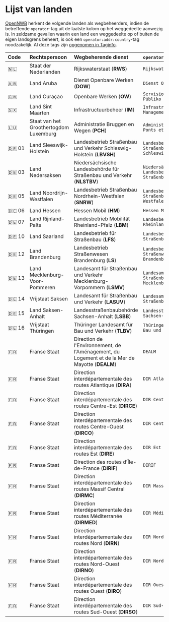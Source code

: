 Lijst van landen
================

[OpenNWB](../README.md) herkent de volgende landen als wegbeheerders, indien de betreffende `operator`-tag uit de laatste kolom op het weggedeelte aanwezig is.
In zeldzame gevallen waarin een land een weggedeelte op of buiten de eigen landsgrens beheert, is ook een `operator:addr:country`-tag noodzakelijk.
Al deze tags zijn [opgenomen in Taginfo](https://taginfo.openstreetmap.org/projects/opennwb#tags).

| Code | Rechtspersoon | Wegbeherende dienst | `operator`-tag |
| :--- | :------------ | :------------------ | :------------- |
| 🇳🇱 | Staat der Nederlanden | Rijkswaterstaat (**RWS**) | `Rijkswaterstaat` |
| 🇦🇼 | Land Aruba | Dienst Openbare Werken (**DOW**) | `Dienst Openbare Werken` |
| 🇨🇼 | Land Curaçao | Openbare Werken (**OW**) | `Servisio pa Obra Públiko` |
| 🇸🇽 | Land Sint Maarten | Infrastructuurbeheer (**IM**) | `Infrastructure Management` |
| 🇱🇺 | Staat van het Groothertogdom Luxemburg | Administratie Bruggen en Wegen (**PCH**) | `Administration des Ponts et Chaussées` |
| 🇩🇪 01 | Land Sleeswijk-Holstein | Landesbetrieb Straßenbau und Verkehr Schleswig-Holstein (**LBVSH**) | `Landesbetrieb Straßenbau und Verkehr Schleswig-Holstein` |
| 🇩🇪 03 | Land Nedersaksen | Niedersächsische Landesbehörde für Straßenbau und Verkehr (**NLSTBV**) | `Niedersächsische Landesbehörde für Straßenbau und Verkehr` |
| 🇩🇪 05 | Land Noordrijn-Westfalen | Landesbetrieb Straßenbau Nordrhein-Westfalen (**SNRW**) | `Landesbetrieb Straßenbau Nordrhein-Westfalen` |
| 🇩🇪 06 | Land Hessen | Hessen Mobil (**HM**) | `Hessen Mobil` |
| 🇩🇪 07 | Land Rijnland-Palts | Landesbetrieb Mobilität Rheinland-Pfalz (**LBM**) | `Landesbetrieb Mobilität Rheinland-Pfalz` |
| 🇩🇪 10 | Land Saarland | Landesbetrieb für Straßenbau (**LFS**) | `Landesbetrieb für Straßenbau` |
| 🇩🇪 12 | Land Brandenburg | Landesbetrieb Straßenwesen Brandenburg (**LS**) | `Landesbetrieb Straßenwesen Brandenburg` |
| 🇩🇪 13 | Land Mecklenburg-Voor-Pommeren | Landesamt für Straßenbau und Verkehr Mecklenburg-Vorpommern (**LSMV**) | `Landesamt für Straßenbau und Verkehr Mecklenburg-Vorpommern` |
| 🇩🇪 14 | Vrijstaat Saksen | Landesamt für Straßenbau und Verkehr (**LASUV**) | `Landesamt für Straßenbau und Verkehr` |
| 🇩🇪 15 | Land Saksen-Anhalt | Landesstraßenbaubehörde Sachsen-Anhalt (**LSBB**) | `Landesstraßenbaubehörde Sachsen-Anhalt` |
| 🇩🇪 16 | Vrijstaat Thüringen | Thüringer Landesamt für Bau und Verkehr (**TLBV**) | `Thüringer Landesamt für Bau und Verkehr` |
| 🇫🇷 | Franse Staat | Direction de l'Environnement, de l'Aménagement, du Logement et de la Mer de Mayotte (**DEALM**) | `DEALM` |
| 🇫🇷 | Franse Staat | Direction interdépartementale des routes Atlantique (**DIRA**) | `DIR Atlantique` |
| 🇫🇷 | Franse Staat | Direction interdépartementale des routes Centre-Est (**DIRCE**) | `DIR Centre-Est` |
| 🇫🇷 | Franse Staat | Direction interdépartementale des routes Centre-Ouest (**DIRCO**) | `DIR Centre-Ouest` |
| 🇫🇷 | Franse Staat | Direction interdépartementale des routes Est (**DIRE**) | `DIR Est` |
| 🇫🇷 | Franse Staat | Direction des routes d'Île-de-France (**DIRIF**) | `DIRIF` |
| 🇫🇷 | Franse Staat | Direction interdépartementale des routes Massif Central (**DIRMC**) | `DIR Massif Central` |
| 🇫🇷 | Franse Staat | Direction interdépartementale des routes Méditerranée (**DIRMED**) | `DIR Méditerranée` |
| 🇫🇷 | Franse Staat | Direction interdépartementale des routes Nord (**DIRN**) | `DIR Nord` |
| 🇫🇷 | Franse Staat | Direction interdépartementale des routes Nord-Ouest (**DIRNO**) | `DIR Nord-Ouest` |
| 🇫🇷 | Franse Staat | Direction interdépartementale des routes Ouest (**DIRO**) | `DIR Ouest` |
| 🇫🇷 | Franse Staat | Direction interdépartementale des routes Sud-Ouest (**DIRSO**) | `DIR Sud-Ouest` |
